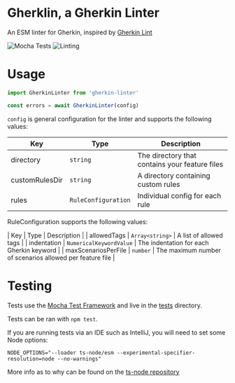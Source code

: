 # Gherklin, a Gherkin Linter

An ESM linter for Gherkin, inspired by [Gherkin Lint](https://github.com/gherkin-lint/gherkin-lint)

![Mocha Tests](https://github.com/cjmarkham/gherkin-lint/actions/workflows/tests.yml/badge.svg)
![Linting](https://github.com/cjmarkham/gherkin-lint/actions/workflows/linting.yml/badge.svg)

# Usage

```typescript
import GherkinLinter from 'gherkin-linter'

const errors = await GherkinLinter(config)
```

`config` is general configuration for the linter and supports the following values:

| Key                 | Type                    | Description                                              |
|---------------------|-------------------------|----------------------------------------------------------|
| directory           | `string`                | The directory that contains your feature files           |
| customRulesDir      | `string`                | A directory containing custom rules                      |
| rules               | `RuleConfiguration`     | Individual config for each rule                          |

RuleConfiguration supports the following values:

| Key                 | Type                    | Description                                              |
| allowedTags         | `Array<string>`         | A list of allowed tags                                   |
| indentation         | `NumericalKeywordValue` | The indentation for each Gherkin keyword                 |
| maxScenariosPerFile | `number`                | The maximum number of scenarios allowed per feature file |


# Testing

Tests use the [Mocha Test Framework](https://mochajs.org/) and live in the [tests](./tests) directory.

Tests can be ran with `npm test`.

If you are running tests via an IDE such as IntelliJ, you will need to set some Node options:

```shell
NODE_OPTIONS="--loader ts-node/esm --experimental-specifier-resolution=node --no-warnings"
```

More info as to why can be found on the [ts-node repository](https://github.com/TypeStrong/ts-node/issues/1007)
